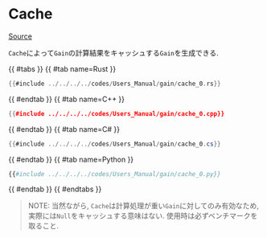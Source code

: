 # Cache
[Source](https://github.com/shinolab/autd3-rs/blob/v31.0.1/autd3/src/datagram/gain/cache.rs)

`Cache`によって`Gain`の計算結果をキャッシュする`Gain`を生成できる.

{{ #tabs }}
{{ #tab name=Rust }}
```rust
{{#include ../../../../codes/Users_Manual/gain/cache_0.rs}}
```
{{ #endtab }}
{{ #tab name=C++ }}
```cpp
{{#include ../../../../codes/Users_Manual/gain/cache_0.cpp}}
```
{{ #endtab }}
{{ #tab name=C# }}
```cs
{{#include ../../../../codes/Users_Manual/gain/cache_0.cs}}
```
{{ #endtab }}
{{ #tab name=Python }}
```python
{{#include ../../../../codes/Users_Manual/gain/cache_0.py}}
```
{{ #endtab }}
{{ #endtabs }}

> NOTE: 当然ながら, `Cache`は計算処理が重い`Gain`に対してのみ有効なため, 実際には`Null`をキャッシュする意味はない. 使用時は必ずベンチマークを取ること.
